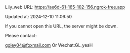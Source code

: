 Lily_web URL: https://ae6d-61-165-102-156.ngrok-free.app

Updated at: 2024-12-10 11:06:50

If you cannot open this URL, the server might be down.

Please contact: 

goley04@foxmail.com Or Wechat:GL_yeaH